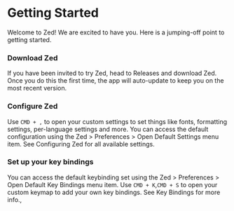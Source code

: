 # Getting Started

Welcome to Zed! We are excited to have you. Here is a jumping-off point to getting started.

### Download Zed

If you have been invited to try Zed, head to Releases and download Zed. Once you do this the first time, the app will auto-update to keep you on the most recent version.

### Configure Zed

Use `CMD + ,` to open your custom settings to set things like fonts, formatting settings, per-language settings and more. You can access the default configuration using the Zed > Preferences > Open Default Settings menu item. See Configuring Zed for all available settings.

### Set up your key bindings

You can access the default keybinding set using the Zed > Preferences > Open Default Key Bindings menu item. Use `CMD + K`,`CMD + S` to open your custom keymap to add your own key bindings. See Key Bindings for more info.,
